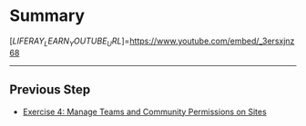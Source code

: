 # Summary

[$LIFERAY_LEARN_YOUTUBE_URL$]=https://www.youtube.com/embed/_3ersxjnz68

---

## Previous Step

* [Exercise 4: Manage Teams and Community Permissions on Sites](./exercise-4-permissions-on-sites.md) 